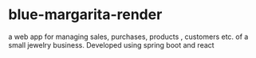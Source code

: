 # blue-margarita-render
a web app for managing sales, purchases, products , customers etc. of a small jewelry business. Developed using spring boot and react
